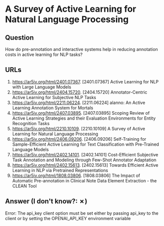 # A Survey of Active Learning for Natural Language Processing

## Question

How do pre-annotation and interactive systems help in reducing annotation costs in active learning for NLP tasks?

## URLs

1. https://ar5iv.org/html/2401.07367. [2401.07367] Active Learning for NLP with Large Language Models
2. https://ar5iv.org/html/2404.15720. [2404.15720] Annotator-Centric Active Learning for Subjective NLP Tasks
3. https://ar5iv.org/html/2211.06224. [2211.06224] alanno: An Active Learning Annotation System for Mortals
4. https://ar5iv.org/html/2407.03895. [2407.03895] Scoping Review of Active Learning Strategies and their Evaluation Environments for Entity Recognition Tasks
5. https://ar5iv.org/html/2210.10109. [2210.10109] A Survey of Active Learning for Natural Language Processing
6. https://ar5iv.org/html/2406.09206. [2406.09206] Self-Training for Sample-Efficient Active Learning for Text Classification with Pre-Trained Language Models
7. https://ar5iv.org/html/2402.14101. [2402.14101] Cost-Efficient Subjective Task Annotation and Modeling through Few-Shot Annotator Adaptation
8. https://ar5iv.org/html/2402.15613. [2402.15613] Towards Efficient Active Learning in NLP via Pretrained Representations
9. https://ar5iv.org/html/1808.03806. [1808.03806] The Impact of Automatic Pre-annotation in Clinical Note Data Element Extraction - the CLEAN Tool

## Answer (I don't know?: ✗)

Error: The api_key client option must be set either by passing api_key to the client or by setting the OPENAI_API_KEY environment variable